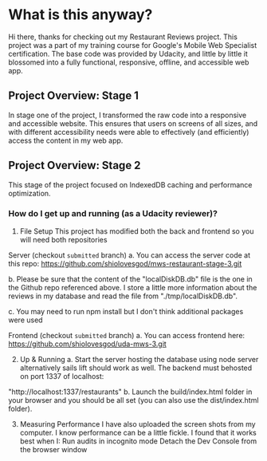 # What is this anyway?
Hi there, thanks for checking out my Restaurant Reviews project. This project was a part of my training course for Google's Mobile Web Specialist certification. The base code was provided by Udacity, and little by little it blossomed into a fully functional, responsive, offline, and accessible web app.

## Project Overview: Stage 1
In stage one of the project, I transformed the raw code into a responsive and accessible website. This ensures that users on screens of all sizes, and with different accessibility needs were able to effectively (and efficiently) access the content in my web app.

## Project Overview: Stage 2
This stage of the project focused on IndexedDB caching and performance optimization.

### How do I get up and running (as a Udacity reviewer)?
1. File Setup
This project has modified both the back and frontend so you will need both repositories

Server (checkout `submitted` branch)
a. You can access the server code at this repo: https://github.com/shiolovesgod/mws-restaurant-stage-3.git 

b. Please be sure that the content of the "localDiskDB.db" file is the one in the Github repo referenced above. I store a little more information about the reviews in my database and read the file from "./tmp/localDiskDB.db".

c. You may need to run npm install but I don't think additional packages were used

Frontend (checkout `submitted` branch)
a. You can access frontend here: https://github.com/shiolovesgod/uda-mws-3.git

2. Up & Running
a. Start the server hosting the database using node server alternatively sails lift should work as well. The backend must behosted on port 1337 of localhost:

"http://localhost:1337/restaurants"
b. Launch the build/index.html folder in your browser and you should be all set (you can also use the dist/index.html folder).

3. Measuring Performance
I have also uploaded the screen shots from my computer. I know performance can be a little fickle.
I found that it works best when I:
Run audits in incognito mode
Detach the Dev Console from the browser window

